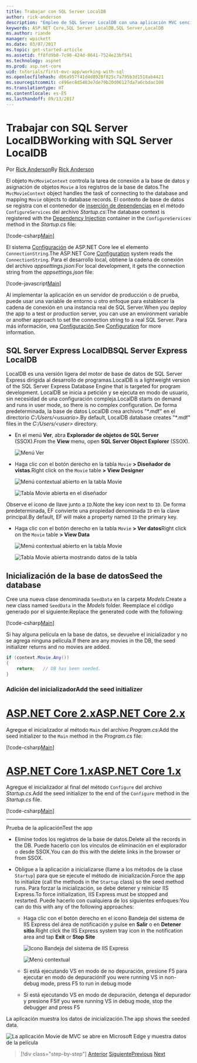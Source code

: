 ```yaml
---
title: Trabajar con SQL Server LocalDB
author: rick-anderson
description: "Empleo de SQL Server LocalDB con una aplicación MVC sencilla"
keywords: ASP.NET Core,SQL Server LocalDB,SQL Server,LocalDB
ms.author: riande
manager: wpickett
ms.date: 03/07/2017
ms.topic: get-started-article
ms.assetid: ff8fd9b8-7c98-424d-8641-7524e23bf541
ms.technology: aspnet
ms.prod: asp.net-core
uid: tutorials/first-mvc-app/working-with-sql
ms.openlocfilehash: d06a957f41d4d8928f825c7a795b3d1518ab4421
ms.sourcegitcommit: c496ec8d5483e7de79b20d06127da7a6cbdac108
ms.translationtype: HT
ms.contentlocale: es-ES
ms.lasthandoff: 09/13/2017
---
```

# <a name="working-with-sql-server-localdb"></a><span data-ttu-id="a6f59-104">Trabajar con SQL Server LocalDB</span><span class="sxs-lookup"><span data-stu-id="a6f59-104">Working with SQL Server LocalDB</span></span>

<span data-ttu-id="a6f59-105">Por [Rick Anderson](https://twitter.com/RickAndMSFT)</span><span class="sxs-lookup"><span data-stu-id="a6f59-105">By [Rick Anderson](https://twitter.com/RickAndMSFT)</span></span>

<span data-ttu-id="a6f59-106">El objeto `MvcMovieContext` controla la tarea de conexión a la base de datos y asignación de objetos `Movie` a los registros de la base de datos.</span><span class="sxs-lookup"><span data-stu-id="a6f59-106">The `MvcMovieContext` object handles the task of connecting to the database and mapping `Movie` objects to database records.</span></span> <span data-ttu-id="a6f59-107">El contexto de base de datos se registra con el contenedor de [inserción de dependencias](xref:fundamentals/dependency-injection) en el método `ConfigureServices` del archivo *Startup.cs*:</span><span class="sxs-lookup"><span data-stu-id="a6f59-107">The database context is registered with the [Dependency Injection](xref:fundamentals/dependency-injection) container in the `ConfigureServices` method in the *Startup.cs* file:</span></span>

[!code-csharp[Main](../../tutorials/first-mvc-app/start-mvc/sample/MvcMovie/Startup.cs?name=ConfigureServices&highlight=6-7)]

<span data-ttu-id="a6f59-108">El sistema [Configuración](xref:fundamentals/configuration) de ASP.NET Core lee el elemento `ConnectionString`.</span><span class="sxs-lookup"><span data-stu-id="a6f59-108">The ASP.NET Core [Configuration](xref:fundamentals/configuration) system reads the `ConnectionString`.</span></span> <span data-ttu-id="a6f59-109">Para el desarrollo local, obtiene la cadena de conexión del archivo *appsettings.json*:</span><span class="sxs-lookup"><span data-stu-id="a6f59-109">For local development, it gets the connection string from the *appsettings.json* file:</span></span>

[!code-javascript[Main](start-mvc/sample/MvcMovie/appsettings.json?highlight=2&range=8-10)]

<span data-ttu-id="a6f59-110">Al implementar la aplicación en un servidor de producción o de prueba, puede usar una variable de entorno u otro enfoque para establecer la cadena de conexión en una instancia real de SQL Server.</span><span class="sxs-lookup"><span data-stu-id="a6f59-110">When you deploy the app to a test or production server, you can use an environment variable or another approach to set the connection string to a real SQL Server.</span></span> <span data-ttu-id="a6f59-111">Para más información, vea [Configuración](xref:fundamentals/configuration).</span><span class="sxs-lookup"><span data-stu-id="a6f59-111">See [Configuration](xref:fundamentals/configuration) for more information.</span></span>

## <a name="sql-server-express-localdb"></a><span data-ttu-id="a6f59-112">SQL Server Express LocalDB</span><span class="sxs-lookup"><span data-stu-id="a6f59-112">SQL Server Express LocalDB</span></span>

<span data-ttu-id="a6f59-113">LocalDB es una versión ligera del motor de base de datos de SQL Server Express dirigida al desarrollo de programas.</span><span class="sxs-lookup"><span data-stu-id="a6f59-113">LocalDB is a lightweight version of the SQL Server Express Database Engine that is targeted for program development.</span></span> <span data-ttu-id="a6f59-114">LocalDB se inicia a petición y se ejecuta en modo de usuario, sin necesidad de una configuración compleja.</span><span class="sxs-lookup"><span data-stu-id="a6f59-114">LocalDB starts on demand and runs in user mode, so there is no complex configuration.</span></span> <span data-ttu-id="a6f59-115">De forma predeterminada, la base de datos LocalDB crea archivos "\*.mdf" en el directorio *C:/Users/\<usuario\>*.</span><span class="sxs-lookup"><span data-stu-id="a6f59-115">By default, LocalDB database creates "\*.mdf" files in the *C:/Users/\<user\>* directory.</span></span>

* <span data-ttu-id="a6f59-116">En el menú **Ver**, abra **Explorador de objetos de SQL Server** (SSOX).</span><span class="sxs-lookup"><span data-stu-id="a6f59-116">From the **View** menu, open **SQL Server Object Explorer** (SSOX).</span></span>

  ![Menú Ver](working-with-sql/_static/ssox.png)

* <span data-ttu-id="a6f59-118">Haga clic con el botón derecho en la tabla `Movie` **> Diseñador de vistas**.</span><span class="sxs-lookup"><span data-stu-id="a6f59-118">Right click on the `Movie` table **> View Designer**</span></span>

  ![Menú contextual abierto en la tabla Movie](working-with-sql/_static/design.png)

  ![Tabla Movie abierta en el diseñador](working-with-sql/_static/dv.png)

<span data-ttu-id="a6f59-121">Observe el icono de llave junto a `ID`.</span><span class="sxs-lookup"><span data-stu-id="a6f59-121">Note the key icon next to `ID`.</span></span> <span data-ttu-id="a6f59-122">De forma predeterminada, EF convierte una propiedad denominada `ID` en la clave principal.</span><span class="sxs-lookup"><span data-stu-id="a6f59-122">By default, EF will make a property named `ID` the primary key.</span></span>

* <span data-ttu-id="a6f59-123">Haga clic con el botón derecho en la tabla `Movie` **> Ver datos**</span><span class="sxs-lookup"><span data-stu-id="a6f59-123">Right click on the `Movie` table **> View Data**</span></span>

  ![Menú contextual abierto en la tabla Movie](working-with-sql/_static/ssox2.png)

  ![Tabla Movie abierta mostrando datos de la tabla](working-with-sql/_static/vd22.png)

## <a name="seed-the-database"></a><span data-ttu-id="a6f59-126">Inicialización de la base de datos</span><span class="sxs-lookup"><span data-stu-id="a6f59-126">Seed the database</span></span>

<span data-ttu-id="a6f59-127">Cree una nueva clase denominada `SeedData` en la carpeta *Models*.</span><span class="sxs-lookup"><span data-stu-id="a6f59-127">Create a new class named `SeedData` in the *Models* folder.</span></span> <span data-ttu-id="a6f59-128">Reemplace el código generado por el siguiente:</span><span class="sxs-lookup"><span data-stu-id="a6f59-128">Replace the generated code with the following:</span></span>

[!code-csharp[Main](start-mvc/sample/MvcMovie/Models/SeedData.cs?name=snippet_1)]

<span data-ttu-id="a6f59-129">Si hay alguna película en la base de datos, se devuelve el inicializador y no se agrega ninguna película.</span><span class="sxs-lookup"><span data-stu-id="a6f59-129">If there are any movies in the DB, the seed initializer returns and no movies are added.</span></span>

```csharp
if (context.Movie.Any())
{
    return;   // DB has been seeded.
}
```

<a name="si"></a>
### <a name="add-the-seed-initializer"></a><span data-ttu-id="a6f59-130">Adición del inicializador</span><span class="sxs-lookup"><span data-stu-id="a6f59-130">Add the seed initializer</span></span>

# <a name="aspnet-core-2xtabaspnetcore2x"></a>[<span data-ttu-id="a6f59-131">ASP.NET Core 2.x</span><span class="sxs-lookup"><span data-stu-id="a6f59-131">ASP.NET Core 2.x</span></span>](#tab/aspnetcore2x)

<span data-ttu-id="a6f59-132">Agregue el inicializador al método `Main` del archivo *Program.cs*:</span><span class="sxs-lookup"><span data-stu-id="a6f59-132">Add the seed initializer to the `Main` method in the *Program.cs* file:</span></span>

[!code-csharp[Main](start-mvc/sample/MvcMovie/Program.cs?highlight=6,14-32)]

# <a name="aspnet-core-1xtabaspnetcore1x"></a>[<span data-ttu-id="a6f59-133">ASP.NET Core 1.x</span><span class="sxs-lookup"><span data-stu-id="a6f59-133">ASP.NET Core 1.x</span></span>](#tab/aspnetcore1x)

<span data-ttu-id="a6f59-134">Agregue el inicializador al final del método `Configure` del archivo *Startup.cs*.</span><span class="sxs-lookup"><span data-stu-id="a6f59-134">Add the seed initializer to the end of the `Configure` method in the *Startup.cs* file.</span></span>

[!code-csharp[Main](start-mvc/sample/MvcMovie/Startup.cs?highlight=9&name=snippet_seed)]

---

<span data-ttu-id="a6f59-135">Prueba de la aplicación</span><span class="sxs-lookup"><span data-stu-id="a6f59-135">Test the app</span></span>

* <span data-ttu-id="a6f59-136">Elimine todos los registros de la base de datos.</span><span class="sxs-lookup"><span data-stu-id="a6f59-136">Delete all the records in the DB.</span></span> <span data-ttu-id="a6f59-137">Puede hacerlo con los vínculos de eliminación en el explorador o desde SSOX.</span><span class="sxs-lookup"><span data-stu-id="a6f59-137">You can do this with the delete links in the browser or from SSOX.</span></span>
* <span data-ttu-id="a6f59-138">Obligue a la aplicación a inicializarse (llame a los métodos de la clase `Startup`) para que se ejecute el método de inicialización.</span><span class="sxs-lookup"><span data-stu-id="a6f59-138">Force the app to initialize (call the methods in the `Startup` class) so the seed method runs.</span></span> <span data-ttu-id="a6f59-139">Para forzar la inicialización, se debe detener y reiniciar IIS Express.</span><span class="sxs-lookup"><span data-stu-id="a6f59-139">To force initialization, IIS Express must be stopped and restarted.</span></span> <span data-ttu-id="a6f59-140">Puede hacerlo con cualquiera de los siguientes enfoques:</span><span class="sxs-lookup"><span data-stu-id="a6f59-140">You can do this with any of the following approaches:</span></span>

  * <span data-ttu-id="a6f59-141">Haga clic con el botón derecho en el icono Bandeja del sistema de IIS Express del área de notificación y pulse en **Salir** o en **Detener sitio**.</span><span class="sxs-lookup"><span data-stu-id="a6f59-141">Right click the IIS Express system tray icon in the notification area and tap **Exit** or **Stop Site**</span></span>

    ![Icono Bandeja del sistema de IIS Express](working-with-sql/_static/iisExIcon.png)

    ![Menú contextual](working-with-sql/_static/stopIIS.png)

   * <span data-ttu-id="a6f59-144">Si está ejecutando VS en modo de no depuración, presione F5 para ejecutar en modo de depuración</span><span class="sxs-lookup"><span data-stu-id="a6f59-144">If you were running VS in non-debug mode, press F5 to run in debug mode</span></span>
   * <span data-ttu-id="a6f59-145">Si está ejecutando VS en modo de depuración, detenga el depurador y presione F5</span><span class="sxs-lookup"><span data-stu-id="a6f59-145">If you were running VS in debug mode, stop the debugger and press F5</span></span>
   
<span data-ttu-id="a6f59-146">La aplicación muestra los datos de inicialización.</span><span class="sxs-lookup"><span data-stu-id="a6f59-146">The app shows the seeded data.</span></span>

![La aplicación Movie de MVC se abre en Microsoft Edge y muestra datos de la película](working-with-sql/_static/m55.png)

>[!div class="step-by-step"]
<span data-ttu-id="a6f59-148">[Anterior](adding-model.md)
[Siguiente](controller-methods-views.md)</span><span class="sxs-lookup"><span data-stu-id="a6f59-148">[Previous](adding-model.md)
[Next](controller-methods-views.md)</span></span>  
